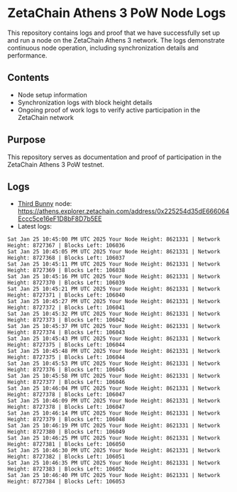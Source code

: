 # ZetaChain Athens 3 PoW Node Logs
This repository contains logs and proof that we have successfully set up and run a node on the ZetaChain Athens 3 network. The logs demonstrate continuous node operation, including synchronization details and performance.

## Contents
- Node setup information
- Synchronization logs with block height details
- Ongoing proof of work logs to verify active participation in the ZetaChain network

## Purpose
This repository serves as documentation and proof of participation in the ZetaChain Athens 3 PoW testnet.

## Logs

- [Third Bunny](https://thirdbunny.xyz/) node: https://athens.explorer.zetachain.com/address/0x225254d35dE666064Eccc5ce16eF1D8bF8D7b5EE
- Latest logs:
```
Sat Jan 25 10:45:00 PM UTC 2025 Your Node Height: 8621331 | Network Height: 8727367 | Blocks Left: 106036
Sat Jan 25 10:45:05 PM UTC 2025 Your Node Height: 8621331 | Network Height: 8727368 | Blocks Left: 106037
Sat Jan 25 10:45:11 PM UTC 2025 Your Node Height: 8621331 | Network Height: 8727369 | Blocks Left: 106038
Sat Jan 25 10:45:16 PM UTC 2025 Your Node Height: 8621331 | Network Height: 8727370 | Blocks Left: 106039
Sat Jan 25 10:45:21 PM UTC 2025 Your Node Height: 8621331 | Network Height: 8727371 | Blocks Left: 106040
Sat Jan 25 10:45:27 PM UTC 2025 Your Node Height: 8621331 | Network Height: 8727372 | Blocks Left: 106041
Sat Jan 25 10:45:32 PM UTC 2025 Your Node Height: 8621331 | Network Height: 8727373 | Blocks Left: 106042
Sat Jan 25 10:45:37 PM UTC 2025 Your Node Height: 8621331 | Network Height: 8727374 | Blocks Left: 106043
Sat Jan 25 10:45:43 PM UTC 2025 Your Node Height: 8621331 | Network Height: 8727375 | Blocks Left: 106044
Sat Jan 25 10:45:48 PM UTC 2025 Your Node Height: 8621331 | Network Height: 8727375 | Blocks Left: 106044
Sat Jan 25 10:45:53 PM UTC 2025 Your Node Height: 8621331 | Network Height: 8727376 | Blocks Left: 106045
Sat Jan 25 10:45:58 PM UTC 2025 Your Node Height: 8621331 | Network Height: 8727377 | Blocks Left: 106046
Sat Jan 25 10:46:04 PM UTC 2025 Your Node Height: 8621331 | Network Height: 8727378 | Blocks Left: 106047
Sat Jan 25 10:46:09 PM UTC 2025 Your Node Height: 8621331 | Network Height: 8727378 | Blocks Left: 106047
Sat Jan 25 10:46:14 PM UTC 2025 Your Node Height: 8621331 | Network Height: 8727379 | Blocks Left: 106048
Sat Jan 25 10:46:19 PM UTC 2025 Your Node Height: 8621331 | Network Height: 8727380 | Blocks Left: 106049
Sat Jan 25 10:46:25 PM UTC 2025 Your Node Height: 8621331 | Network Height: 8727381 | Blocks Left: 106050
Sat Jan 25 10:46:30 PM UTC 2025 Your Node Height: 8621331 | Network Height: 8727382 | Blocks Left: 106051
Sat Jan 25 10:46:35 PM UTC 2025 Your Node Height: 8621331 | Network Height: 8727383 | Blocks Left: 106052
Sat Jan 25 10:46:40 PM UTC 2025 Your Node Height: 8621331 | Network Height: 8727384 | Blocks Left: 106053
```
